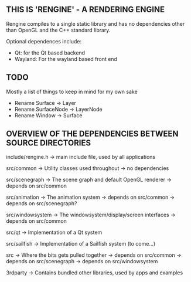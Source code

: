 
THIS IS 'RENGINE' - A RENDERING ENGINE
--------------------------------------



Rengine compiles to a single static library and has no dependencies other than
OpenGL and the C++ standard library.

Optional dependences include:

 - Qt: for the Qt based backend
 - Wayland: For the wayland based front end


TODO
----

Mostly a list of things to keep in mind for my own sake
 - Rename Surface -> Layer
 - Rename SurfaceNode -> LayerNode
 - Rename Window -> Surface


OVERVIEW OF THE DEPENDENCIES BETWEEN SOURCE DIRECTORIES
-------------------------------------------------------

include/rengine.h
    -> main include file, used by all applications

src/common
    -> Utility classes used throughout
    -> no dependencies

src/scenegraph
    -> The scene graph and default OpenGL renderer
    -> depends on src/common

src/animation
    -> The animation system
    -> depends on src/common
    -> depends on src/scenegraph?

src/windowsystem
    -> The windowsystem/display/screen interfaces
    -> depends on src/common

src/qt
    -> Implementation of a Qt system

src/sailfish
    -> Implementation of a Sailfish system (to come...)

src
    -> Where the bits gets pulled together
    -> depends on src/common
    -> depends on src/scenegraph
    -> depends on src/windowsystem

3rdparty
    -> Contains bundled other libraries, used by apps and examples
